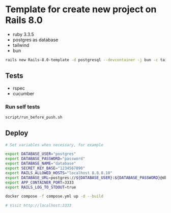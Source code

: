 # Template for create new project on Rails 8.0

- ruby 3.3.5
- postgres as database
- tailwind
- bun

```bash
rails new Rails-8.0-template -d postgresql --devcontainer -j bun -c tailwind
```

## Tests

- rspec
- cucumber

### Run self tests

```bash
script/run_before_push.sh
```

## Deploy

```bash
# Set variables when necessary, for example

export DATABASE_USER="postgres"
export DATABASE_PASSWORD="password"
export DATABASE_NAME="database"
export SECRET_KEY_BASE="1234567890"
export RAILS_ALLOWED_HOSTS="localhost 8.8.8.10"
export DATABASE_URL=postgres://${DATABASE_USER}:${DATABASE_PASSWORD}@db:5432
export APP_CONTAINER_PORT=3333
export RAILS_LOG_TO_STDOUT=true

docker compose -f compose.yml up -d --build

# Visit http://localhost:3333

```
